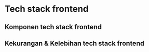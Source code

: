 # Tech stack frontend
## Komponen tech stack frontend

## Kekurangan & Kelebihan tech stack frontend
# 
